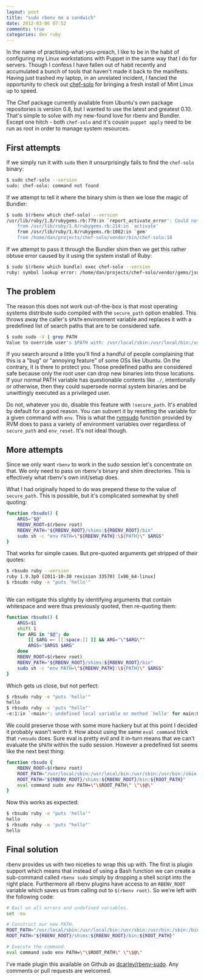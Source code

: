 ```yaml
---
layout: post
title: "sudo rbenv me a sandwich"
date: 2012-03-06 07:52
comments: true
categories: dev ruby
---
```


In the name of practising-what-you-preach, I like to be in the habit of configuring my Linux workstations with Puppet in the same way that I do for servers. Though I confess I have fallen out of habit recently and accumulated a bunch of tools that haven't made it back to the manifests. Having just trashed my laptop, in an unrelated incident, I fancied the opportunity to check out [chef-solo](http://wiki.opscode.com/display/chef/Chef+Solo) for bringing a fresh install of Mint Linux up to speed.

The Chef package currently available from Ubuntu's own package repositories is version 0.8, but I wanted to use the latest and greatest 0.10. That's simple to solve with my new-found love for rbenv and Bundler. Except one hitch - both `chef-solo` and it's cousin `puppet apply` need to be run as root in order to manage system resources.

## First attempts

If we simply run it with `sudo` then it unsurprisingly fails to find the `chef-solo` binary:

``` sh
$ sudo chef-solo --version
sudo: chef-solo: command not found
```

If we attempt to tell it where the binary shim is then we lose the magic of Bundler:

``` sh
$ sudo $(rbenv which chef-solo) --version
/usr/lib/ruby/1.8/rubygems.rb:779:in `report_activate_error': Could not find RubyGem chef (>= 0) (Gem::LoadError)
    from /usr/lib/ruby/1.8/rubygems.rb:214:in `activate'
    from /usr/lib/ruby/1.8/rubygems.rb:1082:in `gem'
    from /home/dan/projects/chef-solo/vendor/bin/chef-solo:18
```

If we attempt to pass it through the Bundler shim then we get this rather obtuse error caused by it using the system install of Ruby:

``` sh
$ sudo $(rbenv which bundle) exec chef-solo --version
ruby: symbol lookup error: /home/dan/projects/chef-solo/vendor/gems/json-1.6.1/ext/json/ext/json/ext/parser.so: undefined symbol: rb_intern2
```

## The problem

The reason this does not work out-of-the-box is that most operating systems distribute sudo compiled with the `secure_path` option enabled. This throws away the caller's `$PATH` environment variable and replaces it with a predefined list of search paths that are to be considered safe.

``` sh
$ sudo sudo -V | grep PATH
Value to override user's $PATH with: /usr/local/sbin:/usr/local/bin:/usr/sbin:/usr/bin:/sbin:/bin:/usr/X11R6/bin
```

If you search around a little you'll find a handful of people complaining that this is a "bug" or "annoying feature" of some OSs like Ubuntu. On the contrary, it is there to protect you. Those predefined paths are considered safe because only the root user can drop new binaries into those locations. If your normal PATH variable has questionable contents like `./`, intentionally or otherwise, then they could supersede normal system binaries and be unwittingly executed as a privileged user.

Do not, whatever you do, disable this feature with `!secure_path`. It's enabled by default for a good reason. You can subvert it by resetting the variable for a given command with `env`. This is what the [rvmsudo](https://github.com/wayneeseguin/rvm/blob/master/binscripts/rvmsudo) function provided by RVM does to pass a variety of environment variables over regardless of `secure_path` and `env_reset`. It's not ideal though.

## More attempts

Since we only want `rbenv` to work in the sudo session let's concentrate on that. We only need to pass on rbenv's binary and shim directories. This is effectively what rbenv's own init/setup does.

What I had originally hoped to do was prepend these to the value of `secure_path`. This is possible, but it's complicated somewhat by shell quoting:

``` sh
function rbsudo() {
    ARGS="$@"
    RBENV_ROOT=$(rbenv root)
    RBENV_PATH="${RBENV_ROOT}/shims:${RBENV_ROOT}/bin"
    sudo sh -c "env PATH=\"${RBENV_PATH}:\${PATH}\" $ARGS"
}
```

That works for simple cases. But pre-quoted arguments get stripped of their quotes:

``` sh
$ rbsudo ruby --version
ruby 1.9.3p0 (2011-10-30 revision 33570) [x86_64-linux]
$ rbsudo ruby -e "puts 'hello'"
    
```

We can mitigate this slightly by identifying arguments that contain whitespace and were thus previously quoted, then re-quoting them:

``` sh
function rbsudo() {
    ARGS=$1
    shift 1
    for ARG in "$@"; do
        [[ $ARG =~ [[:space:]] ]] && ARG="\"$ARG\""
        ARGS="$ARGS $ARG"
    done
    RBENV_ROOT=$(rbenv root)
    RBENV_PATH="${RBENV_ROOT}/shims:${RBENV_ROOT}/bin"
    sudo sh -c "env PATH=\"${RBENV_PATH}:\${PATH}\" $ARGS"
}
```

Which gets us close, but not perfect:

```sh
$ rbsudo ruby -e "puts 'hello'"
hello
$ rbsudo ruby -e 'puts "hello"'
-e:1:in `<main>': undefined local variable or method `hello' for main:Object (NameError)
```

We could preserve those with some more hackery but at this point I decided it probably wasn't worth it. How about using the same `eval command` trick that `rvmsudo` does. Sure eval is pretty evil and it in-turn means that we can't evaluate the `$PATH` within the sudo session. However a predefined list seems like the next best thing:

``` sh
function rbsudo {
    RBENV_ROOT=$(rbenv root)
    ROOT_PATH="/usr/local/sbin:/usr/local/bin:/usr/sbin:/usr/bin:/sbin:/bin"
    ROOT_PATH="${RBENV_ROOT}/shims:${RBENV_ROOT}/bin:${ROOT_PATH}"
    eval command sudo env PATH=\"\$ROOT_PATH\" \"\$@\"
}
```

Now this works as expected:

``` sh
$ rbsudo ruby -e "puts 'hello'"
hello
$ rbsudo ruby -e 'puts "hello"'
hello
```

## Final solution

rbenv provides us with two niceties to wrap this up with. The first is plugin support which means that instead of using a Bash function we can create a sub-command called `rbenv sudo` simply by dropping a shell script into the right place. Furthermore all rbenv plugins have access to an `RBENV_ROOT` variable which saves us from calling out to `$(rbenv root)`. So we're left with the following code:

``` sh ~/.rbenv/plugins/rbenv-sudo/bin/rbenv-sudo
# Bail on all errors and undefined variables.
set -eu

# Construct our new PATH.
ROOT_PATH="/usr/local/sbin:/usr/local/bin:/usr/sbin:/usr/bin:/sbin:/bin"
ROOT_PATH="${RBENV_ROOT}/shims:${RBENV_ROOT}/bin:${ROOT_PATH}"

# Execute the command.
eval command sudo env PATH=\"\$ROOT_PATH\" \"\$@\"
```

I've made plugin this available on Github as [dcarley/rbenv-sudo](https://github.com/dcarley/rbenv-sudo). Any comments or pull requests are welcomed.
